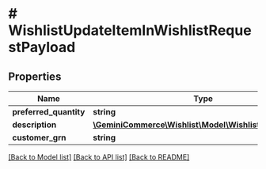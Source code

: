 # # WishlistUpdateItemInWishlistRequestPayload


## Properties


Name | Type | Description | Notes
------------ | ------------- | ------------- | -------------
**preferred_quantity**| **string** |   | [optional]
**description**| [**\GeminiCommerce\Wishlist\Model\WishlistLocalizedText**](WishlistLocalizedText.md) |   | [optional]
**customer_grn**| **string** |   | [optional]


[[Back to Model list]](../../README.md#models) [[Back to API list]](../../README.md#endpoints) [[Back to README]](../../README.md)